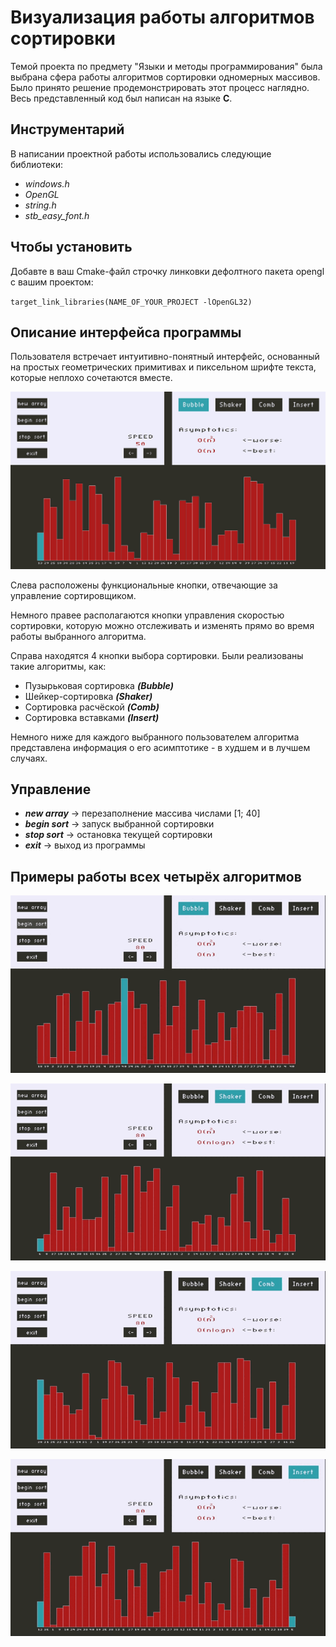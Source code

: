 # Визуализация работы алгоритмов сортировки

Темой проекта по предмету "Языки и методы программирования" была выбрана сфера работы алгоритмов сортировки одномерных массивов. Было принято решение продемонстрировать этот процесс наглядно. Весь представленный код был написан на языке **C**.

## Инструментарий

В написании проектной работы использовались следующие библиотеки:
  - *windows.h*
  - *OpenGL*
  - *string.h*
  - *stb_easy_font.h*

## Чтобы установить

Добавте в ваш Cmake-файл строчку линковки дефолтного пакета opengl с вашим проектом:

`target_link_libraries(NAME_OF_YOUR_PROJECT -lOpenGL32)`

## Описание интерфейса программы

Пользователя встречает интуитивно-понятный интерфейс, основанный на простых геометрических примитивах и пиксельном шрифте текста, которые неплохо сочетаются вместе.

![preview](https://github.com/g0rg0l/Visualization-of-sorting-algorithms/blob/master/imgs/1.jpg?raw=true)

Слева расположены функциональные кнопки, отвечающие за управление сортировщиком.

Немного правее располагаются кнопки управления скоростью сортировки, которую можно отслеживать и изменять прямо во время работы выбранного алгоритма.

Справа находятся 4 кнопки выбора сортировки. Были реализованы такие алгоритмы, как:
  - Пузырьковая сортировка ***(Bubble)***
  - Шейкер-сортировка ***(Shaker)***
  - Сортировка расчёской ***(Comb)***
  - Сортировка вставками ***(Insert)***

Немного ниже для каждого выбранного пользователем алгоритма представлена информация о его асимптотике - в худшем и в лучшем случаях.

## Управление

  - ***new array*** -> перезаполнение массива числами [1; 40]
  - ***begin sort*** -> запуск выбранной сортировки
  - ***stop sort*** -> остановка текущей сортировки
  - ***exit*** -> выход из программы

## Примеры работы всех четырёх алгоритмов

![bubble](https://github.com/g0rg0l/Visualization-of-sorting-algorithms/blob/master/imgs/bubble.gif?raw=true)

![shaker](https://github.com/g0rg0l/Visualization-of-sorting-algorithms/blob/master/imgs/shaker.gif?raw=true)

![comb](https://github.com/g0rg0l/Visualization-of-sorting-algorithms/blob/master/imgs/comb.gif?raw=true)

![insert](https://github.com/g0rg0l/Visualization-of-sorting-algorithms/blob/master/imgs/insert.gif?raw=true)
